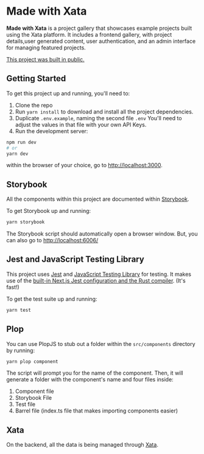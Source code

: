 # Made with Xata

**Made with Xata** is a project gallery that showcases example projects built using the Xata platform. It includes a frontend gallery, with project details,user generated content, user authentication, and an admin interface for managing featured projects.

[This project was built in public.](https://www.notion.so/ahhacreative/Project-Page-Made-with-Xata-e1c3579bb49e4713bdd7a77b2e6f415a?pvs=4)

## Getting Started

To get this project up and running, you'll need to:

1. Clone the repo
2. Run `yarn install` to download and install all the project dependencies.
3. Duplicate `.env.example`, naming the second file `.env` You'll need to adjust the values in that file with your own API Keys.
4. Run the development server:

```bash
npm run dev
# or
yarn dev
```

within the browser of your choice, go to [http://localhost:3000](http://localhost:3000).

## Storybook

All the components within this project are documented within [Storybook](https://storybook.js.org/).

To get Storybook up and running:

```bash
yarn storybook
```

The Storybook script should automatically open a browser window. But, you can also go to [http://localhost:6006/](http://localhost:6006/)

## Jest and JavaScript Testing Library

This project uses [Jest](https://jestjs.io/) and [JavaScript Testing Library](https://testing-library.com/) for testing. It makes use of the [built-in Next.js Jest configuration and the Rust compiler](https://nextjs.org/docs/testing#jest-and-react-testing-library). (It's fast!)

To get the test suite up and running:

```bash
yarn test
```

## Plop

You can use PlopJS to stub out a folder within the `src/components` directory by running:

```bash
yarn plop component
```

The script will prompt you for the name of the component. Then, it will generate a folder with the component's name and four files inside:

1. Component file
1. Storybook File
1. Test file
1. Barrel file (index.ts file that makes importing components easier)

## Xata

On the backend, all the data is being managed through [Xata](https://xata.io/).

<!-- TODO: Add additional documentation around Xata once the project is finalized -->

